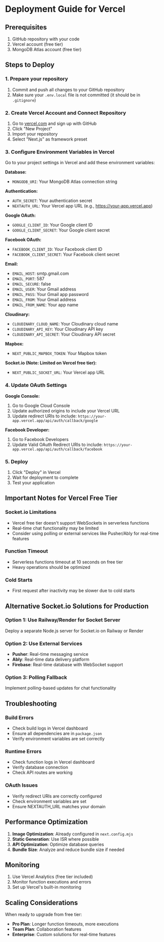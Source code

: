 # Deployment Guide for Vercel

## Prerequisites
1. GitHub repository with your code
2. Vercel account (free tier)
3. MongoDB Atlas account (free tier)

## Steps to Deploy

### 1. Prepare your repository
1. Commit and push all changes to your GitHub repository
2. Make sure your `.env.local` file is not committed (it should be in `.gitignore`)

### 2. Create Vercel Account and Connect Repository
1. Go to [vercel.com](https://vercel.com) and sign up with GitHub
2. Click "New Project"
3. Import your repository
4. Select "Next.js" as framework preset

### 3. Configure Environment Variables in Vercel
Go to your project settings in Vercel and add these environment variables:

**Database:**
- `MONGODB_URI`: Your MongoDB Atlas connection string

**Authentication:**
- `AUTH_SECRET`: Your authentication secret
- `NEXTAUTH_URL`: Your Vercel app URL (e.g., https://your-app.vercel.app)

**Google OAuth:**
- `GOOGLE_CLIENT_ID`: Your Google client ID
- `GOOGLE_CLIENT_SECRET`: Your Google client secret

**Facebook OAuth:**
- `FACEBOOK_CLIENT_ID`: Your Facebook client ID
- `FACEBOOK_CLIENT_SECRET`: Your Facebook client secret

**Email:**
- `EMAIL_HOST`: smtp.gmail.com
- `EMAIL_PORT`: 587
- `EMAIL_SECURE`: false
- `EMAIL_USER`: Your Gmail address
- `EMAIL_PASS`: Your Gmail app password
- `EMAIL_FROM`: Your Gmail address
- `EMAIL_FROM_NAME`: Your app name

**Cloudinary:**
- `CLOUDINARY_CLOUD_NAME`: Your Cloudinary cloud name
- `CLOUDINARY_API_KEY`: Your Cloudinary API key
- `CLOUDINARY_API_SECRET`: Your Cloudinary API secret

**Mapbox:**
- `NEXT_PUBLIC_MAPBOX_TOKEN`: Your Mapbox token

**Socket.io (Note: Limited on Vercel free tier):**
- `NEXT_PUBLIC_SOCKET_URL`: Your Vercel app URL

### 4. Update OAuth Settings
**Google Console:**
1. Go to Google Cloud Console
2. Update authorized origins to include your Vercel URL
3. Update redirect URIs to include: `https://your-app.vercel.app/api/auth/callback/google`

**Facebook Developer:**
1. Go to Facebook Developers
2. Update Valid OAuth Redirect URIs to include: `https://your-app.vercel.app/api/auth/callback/facebook`

### 5. Deploy
1. Click "Deploy" in Vercel
2. Wait for deployment to complete
3. Test your application

## Important Notes for Vercel Free Tier

### Socket.io Limitations
- Vercel free tier doesn't support WebSockets in serverless functions
- Real-time chat functionality may be limited
- Consider using polling or external services like Pusher/Ably for real-time features

### Function Timeout
- Serverless functions timeout at 10 seconds on free tier
- Heavy operations should be optimized

### Cold Starts
- First request after inactivity may be slower due to cold starts

## Alternative Socket.io Solutions for Production

### Option 1: Use Railway/Render for Socket Server
Deploy a separate Node.js server for Socket.io on Railway or Render

### Option 2: Use External Services
- **Pusher**: Real-time messaging service
- **Ably**: Real-time data delivery platform
- **Firebase**: Real-time database with WebSocket support

### Option 3: Polling Fallback
Implement polling-based updates for chat functionality

## Troubleshooting

### Build Errors
- Check build logs in Vercel dashboard
- Ensure all dependencies are in `package.json`
- Verify environment variables are set correctly

### Runtime Errors
- Check function logs in Vercel dashboard
- Verify database connection
- Check API routes are working

### OAuth Issues
- Verify redirect URIs are correctly configured
- Check environment variables are set
- Ensure NEXTAUTH_URL matches your domain

## Performance Optimization

1. **Image Optimization**: Already configured in `next.config.mjs`
2. **Static Generation**: Use ISR where possible
3. **API Optimization**: Optimize database queries
4. **Bundle Size**: Analyze and reduce bundle size if needed

## Monitoring

1. Use Vercel Analytics (free tier included)
2. Monitor function executions and errors
3. Set up Vercel's built-in monitoring

## Scaling Considerations

When ready to upgrade from free tier:
- **Pro Plan**: Longer function timeouts, more executions
- **Team Plan**: Collaboration features
- **Enterprise**: Custom solutions for real-time features
